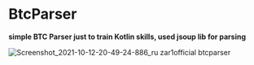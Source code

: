 # BtcParser
**simple BTC Parser just to train Kotlin skills, used jsoup lib for parsing**

![Screenshot_2021-10-12-20-49-24-886_ru zar1official btcparser](https://user-images.githubusercontent.com/87152110/137005250-7dfd0ffe-b163-4bfd-ab36-029183963c66.jpg)
